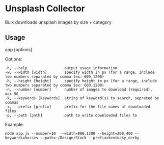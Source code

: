 # Unsplash Collector
Bulk downloads unsplash images by size + category

## Usage
  app [options]

  Options:

    -h, --help                 output usage information
    -w, --width [width]        specify width in px (for a range, include two numbers separated by comma (ex: 600,1200)
    -h, --height [height]      specify height in px (for a range, include two numbers separated by comma (ex: 600,1200)
    -n, --number [number]      number of images to download (required), max 50
    -k, --keywords [keywords]  string of keyword(s) to search, seprated by commas
    -x, --prefix [prefix]      prefix for the file names of downloaded files
    -p, --path [path]          path to write downloaded files to

  Example:

    node app.js --number=10  --width=800,1200 --height=200,400 --keywords=horses --path=~/Design/Stock --prefix=kentucky_derby
